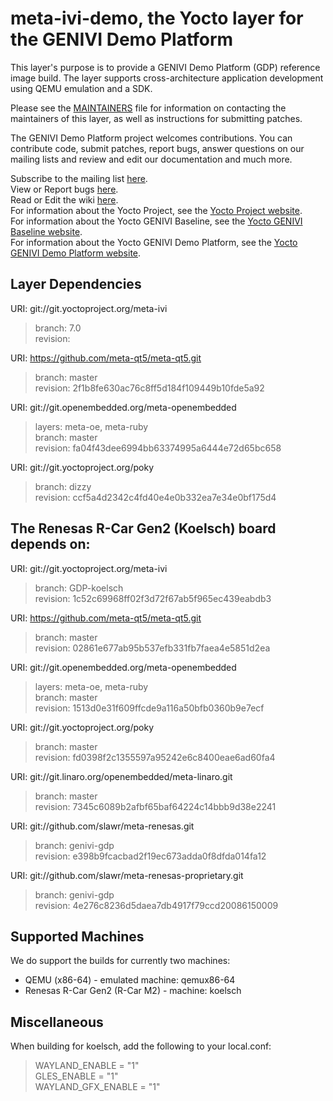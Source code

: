meta-ivi-demo, the Yocto layer for the GENIVI Demo Platform
===========================================================

This layer's purpose is to provide a GENIVI Demo Platform (GDP) reference
image build. The layer supports cross-architecture application development
using QEMU emulation and a SDK.

Please see the
[MAINTAINERS](http://git.yoctoproject.org/cgit/cgit.cgi/meta-ivi/tree/MAINTAINERS)
file for information on contacting the maintainers
of this layer, as well as instructions for submitting patches.

The GENIVI Demo Platform project welcomes contributions. You can contribute code,
submit patches, report bugs, answer questions on our mailing lists and
review and edit our documentation and much more.

Subscribe to the mailing list
    [here](https://lists.genivi.org/mailman/listinfo/genivi-meta-ivi).  
View or Report bugs
    [here](https://bugs.genivi.org/buglist.cgi?product=meta-ivi).  
Read or Edit the wiki
    [here](http://wiki.projects.genivi.org/index.php/meta-ivi).  
For information about the Yocto Project, see the
    [Yocto Project website](https://www.yoctoproject.org).  
For information about the Yocto GENIVI Baseline, see the
    [Yocto GENIVI Baseline website](http://projects.genivi.org/GENIVI_Baselines/meta-ivi).  
For information about the Yocto GENIVI Demo Platform, see the
    [Yocto GENIVI Demo Platform website](http://wiki.projects.genivi.org/index.php/Intrepid_-_Yocto_GENIVI_Demo_Platform).

Layer Dependencies
------------------

URI: git://git.yoctoproject.org/meta-ivi
> branch:   7.0  
> revision: 

URI: https://github.com/meta-qt5/meta-qt5.git
> branch:   master  
> revision: 2f1b8fe630ac76c8ff5d184f109449b10fde5a92

URI: git://git.openembedded.org/meta-openembedded
> layers:   meta-oe, meta-ruby  
> branch:   master  
> revision: fa04f43dee6994bb63374995a6444e72d65bc658

URI: git://git.yoctoproject.org/poky
> branch:   dizzy  
> revision: ccf5a4d2342c4fd40e4e0b332ea7e34e0bf175d4

## The Renesas R-Car Gen2 (Koelsch) board depends on: ##

URI: git://git.yoctoproject.org/meta-ivi
> branch:   GDP-koelsch  
> revision: 1c52c69968ff02f3d72f67ab5f965ec439eabdb3

URI: https://github.com/meta-qt5/meta-qt5.git
> branch:   master  
> revision: 02861e677ab95b537efb331fb7faea4e5851d2ea

URI: git://git.openembedded.org/meta-openembedded
> layers:   meta-oe, meta-ruby  
> branch:   master  
> revision: 1513d0e31f609ffcde9a116a50bfb0360b9e7ecf

URI: git://git.yoctoproject.org/poky
> branch:   master  
> revision: fd0398f2c1355597a95242e6c8400eae6ad60fa4

URI: git://git.linaro.org/openembedded/meta-linaro.git
> branch: master  
> revision: 7345c6089b2afbf65baf64224c14bbb9d38e2241

URI: git://github.com/slawr/meta-renesas.git
> branch:   genivi-gdp  
> revision: e398b9fcacbad2f19ec673adda0f8dfda014fa12

URI: git://github.com/slawr/meta-renesas-proprietary.git
> branch:   genivi-gdp  
> revision: 4e276c8236d5daea7db4917f79ccd20086150009

Supported Machines
------------------

We do support the builds for currently two machines:

* QEMU (x86-64) - emulated machine: qemux86-64
* Renesas R-Car Gen2 (R-Car M2) - machine: koelsch


Miscellaneous
-------------

When building for koelsch, add the following to your local.conf:

> WAYLAND_ENABLE = "1"  
> GLES_ENABLE = "1"  
> WAYLAND_GFX_ENABLE = "1"

